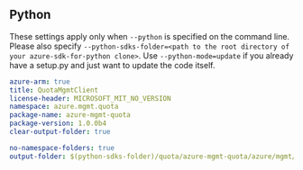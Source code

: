 ## Python

These settings apply only when `--python` is specified on the command line.
Please also specify `--python-sdks-folder=<path to the root directory of your azure-sdk-for-python clone>`.
Use `--python-mode=update` if you already have a setup.py and just want to update the code itself.

``` yaml $(python)
azure-arm: true
title: QuotaMgmtClient
license-header: MICROSOFT_MIT_NO_VERSION
namespace: azure.mgmt.quota
package-name: azure-mgmt-quota
package-version: 1.0.0b4
clear-output-folder: true
```

``` yaml $(python)
no-namespace-folders: true
output-folder: $(python-sdks-folder)/quota/azure-mgmt-quota/azure/mgmt/quota
```
